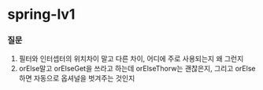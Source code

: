 # spring-lv1



### 질문
1. 필터와 인터셉터의 위치차이 말고 다른 차이, 어디에 주로 사용되는지 왜 그런지
2. orElse말고 orElseGet을 쓰라고 하는데 orElseThorw는 괜찮은지, 그리고 orElse하면 자동으로 옵셔널을 벗겨주는 것인지
